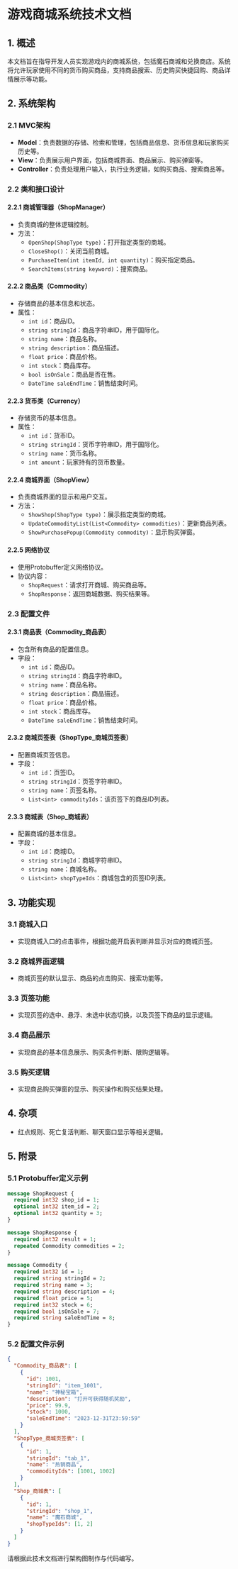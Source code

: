 # 游戏商城系统技术文档

## 1. 概述

本文档旨在指导开发人员实现游戏内的商城系统，包括魔石商城和兑换商店。系统将允许玩家使用不同的货币购买商品，支持商品搜索、历史购买快捷回购、商品详情展示等功能。

## 2. 系统架构

### 2.1 MVC架构

- **Model**：负责数据的存储、检索和管理，包括商品信息、货币信息和玩家购买历史等。
- **View**：负责展示用户界面，包括商城界面、商品展示、购买弹窗等。
- **Controller**：负责处理用户输入，执行业务逻辑，如购买商品、搜索商品等。

### 2.2 类和接口设计

#### 2.2.1 商城管理器（ShopManager）

- 负责商城的整体逻辑控制。
- 方法：
  - `OpenShop(ShopType type)`：打开指定类型的商城。
  - `CloseShop()`：关闭当前商城。
  - `PurchaseItem(int itemId, int quantity)`：购买指定商品。
  - `SearchItems(string keyword)`：搜索商品。

#### 2.2.2 商品类（Commodity）

- 存储商品的基本信息和状态。
- 属性：
  - `int id`：商品ID。
  - `string stringId`：商品字符串ID，用于国际化。
  - `string name`：商品名称。
  - `string description`：商品描述。
  - `float price`：商品价格。
  - `int stock`：商品库存。
  - `bool isOnSale`：商品是否在售。
  - `DateTime saleEndTime`：销售结束时间。

#### 2.2.3 货币类（Currency）

- 存储货币的基本信息。
- 属性：
  - `int id`：货币ID。
  - `string stringId`：货币字符串ID，用于国际化。
  - `string name`：货币名称。
  - `int amount`：玩家持有的货币数量。

#### 2.2.4 商城界面（ShopView）

- 负责商城界面的显示和用户交互。
- 方法：
  - `ShowShop(ShopType type)`：展示指定类型的商城。
  - `UpdateCommodityList(List<Commodity> commodities)`：更新商品列表。
  - `ShowPurchasePopup(Commodity commodity)`：显示购买弹窗。

#### 2.2.5 网络协议

- 使用Protobuffer定义网络协议。
- 协议内容：
  - `ShopRequest`：请求打开商城、购买商品等。
  - `ShopResponse`：返回商城数据、购买结果等。

### 2.3 配置文件

#### 2.3.1 商品表（Commodity_商品表）

- 包含所有商品的配置信息。
- 字段：
  - `int id`：商品ID。
  - `string stringId`：商品字符串ID。
  - `string name`：商品名称。
  - `string description`：商品描述。
  - `float price`：商品价格。
  - `int stock`：商品库存。
  - `DateTime saleEndTime`：销售结束时间。

#### 2.3.2 商城页签表（ShopType_商城页签表）

- 配置商城页签信息。
- 字段：
  - `int id`：页签ID。
  - `string stringId`：页签字符串ID。
  - `string name`：页签名称。
  - `List<int> commodityIds`：该页签下的商品ID列表。

#### 2.3.3 商城表（Shop_商城表）

- 配置商城的基本信息。
- 字段：
  - `int id`：商城ID。
  - `string stringId`：商城字符串ID。
  - `string name`：商城名称。
  - `List<int> shopTypeIds`：商城包含的页签ID列表。

## 3. 功能实现

### 3.1 商城入口

- 实现商城入口的点击事件，根据功能开启表判断并显示对应的商城页签。

### 3.2 商城界面逻辑

- 商城页签的默认显示、商品的点击购买、搜索功能等。

### 3.3 页签功能

- 实现页签的选中、悬浮、未选中状态切换，以及页签下商品的显示逻辑。

### 3.4 商品展示

- 实现商品的基本信息展示、购买条件判断、限购逻辑等。

### 3.5 购买逻辑

- 实现商品购买弹窗的显示、购买操作和购买结果处理。

## 4. 杂项

- 红点规则、死亡复活判断、聊天窗口显示等相关逻辑。

## 5. 附录

### 5.1 Protobuffer定义示例

```protobuf
message ShopRequest {
  required int32 shop_id = 1;
  optional int32 item_id = 2;
  optional int32 quantity = 3;
}

message ShopResponse {
  required int32 result = 1;
  repeated Commodity commodities = 2;
}

message Commodity {
  required int32 id = 1;
  required string stringId = 2;
  required string name = 3;
  required string description = 4;
  required float price = 5;
  required int32 stock = 6;
  required bool isOnSale = 7;
  required string saleEndTime = 8;
}
```

### 5.2 配置文件示例

```json
{
  "Commodity_商品表": [
    {
      "id": 1001,
      "stringId": "item_1001",
      "name": "神秘宝箱",
      "description": "打开可获得随机奖励",
      "price": 99.9,
      "stock": 1000,
      "saleEndTime": "2023-12-31T23:59:59"
    }
  ],
  "ShopType_商城页签表": [
    {
      "id": 1,
      "stringId": "tab_1",
      "name": "热销商品",
      "commodityIds": [1001, 1002]
    }
  ],
  "Shop_商城表": [
    {
      "id": 1,
      "stringId": "shop_1",
      "name": "魔石商城",
      "shopTypeIds": [1, 2]
    }
  ]
}
```

请根据此技术文档进行架构图制作与代码编写。